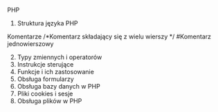 PHP
1. Struktura języka PHP

Komentarze
/*Komentarz składający się z wielu wierszy
*/
#Komentarz jednowierszowy

2. Typy zmiennych i operatorów
4. Instrukcje sterujące
5. Funkcje i ich zastosowanie
6. Obsługa formularzy
7. Obsługa bazy danych w PHP
8. Pliki cookies i sesje
9. Obsługa plików w PHP
